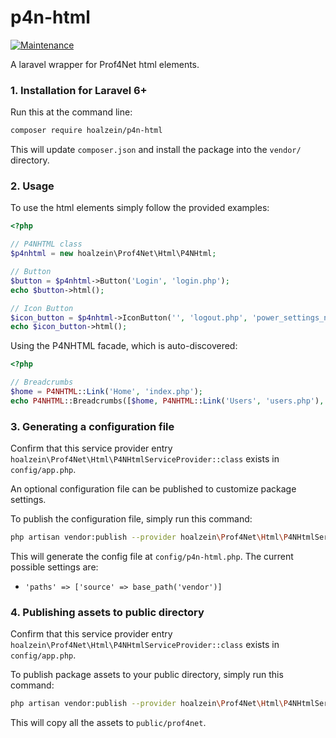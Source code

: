 p4n-html
=======================
[![Maintenance](https://img.shields.io/badge/Maintained%3F-yes-green.svg)](https://GitHub.com/hoalzein/p4n-html.js/graphs/commit-activity)

A laravel wrapper for Prof4Net html elements.


### 1. Installation for Laravel 6+
Run this at the command line:

```bash
composer require hoalzein/p4n-html
```

This will update `composer.json` and install the package into the `vendor/` directory.

### 2. Usage
To use the html elements simply follow the provided examples:

```php
<?php

// P4NHTML class
$p4nhtml = new hoalzein\Prof4Net\Html\P4NHtml;

// Button
$button = $p4nhtml->Button('Login', 'login.php');
echo $button->html();

// Icon Button
$icon_button = $p4nhtml->IconButton('', 'logout.php', 'power_settings_new');
echo $icon_button->html();
```
Using the P4NHTML facade, which is auto-discovered:

```php
<?php

// Breadcrumbs
$home = P4NHTML::Link('Home', 'index.php');
echo P4NHTML::Breadcrumbs([$home, P4NHTML::Link('Users', 'users.php'), P4NHTML::Text('User')])->html();
```

### 3. Generating a configuration file

Confirm that this service provider entry `hoalzein\Prof4Net\Html\P4NHtmlServiceProvider::class` exists in `config/app.php`.

An optional configuration file can be published to customize package settings.

To publish the configuration file, simply run this command:

```bash
php artisan vendor:publish --provider hoalzein\Prof4Net\Html\P4NHtmlServiceProvider --tag p4n-config
```

This will generate the config file at `config/p4n-html.php`. The current possible settings are:

- `'paths' => ['source' => base_path('vendor')]`

### 4. Publishing assets to public directory

Confirm that this service provider entry `hoalzein\Prof4Net\Html\P4NHtmlServiceProvider::class` exists in `config/app.php`.

To publish package assets to your public directory, simply run this command:

```bash
php artisan vendor:publish --provider hoalzein\Prof4Net\Html\P4NHtmlServiceProvider --tag p4n-assets
```

This will copy all the assets to `public/prof4net`. 
